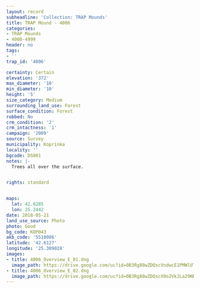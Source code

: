 ```yaml
---
layout: record
subheadline: 'Collection: TRAP Mounds'
title: TRAP Mound - 4006
categories:
- TRAP Mounds
- 4000-4999
header: no
tags:
- ''
trap_id: '4006'

certainty: Certain
elevation: '372'
max_diameter: '10'
min_diameter: '10'
height: '5'
size_category: Medium
surrounding_land_use: Forest
surface_condition: Forest
robbed: No
crm_condition: '2'
crm_intactness: '1'
campaign: '2009'
source: Survey
municipality: Koprinka
locality: ''
bgcode: DS001
notes: |-
  Trees all over the surface.


rights: standard


maps:
  lat: 42.6285
  lon: 25.2442
date: 2018-05-21
land_use_source: Photo
photo: Good
bg_code: КОР043
akb_code: '5510086'
latitude: '42.6127'
longitude: '25.309028'
images:
- title: 4006_Overview_E_01.dng
  image_path: https://drive.google.com/uc?id=0B3Rg88wZDQscVndwcE1PMWlUTFU
- title: 4006_Overview_E_02.dng
  image_path: https://drive.google.com/uc?id=0B3Rg88wZDQscX0o2VkJLa29NRXc
---
```

